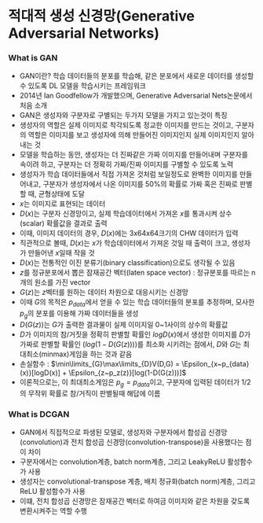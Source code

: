 # 적대적 생성 신경망(Generative Adversarial Networks)
### What is GAN
- GAN이란? 학습 데이터들의 분포를 학습해, 같은 분포에서 새로운 데이터를 생성할 수 있도록 DL 모델을 학습시키는 프레임워크
- 2014년 Ian Goodfellow가 개발했으며, Generative Adversarial Nets논문에서 처음 소개
- GAN은 생성자와 구분자로 구별되는 두가지 모델을 가지고 있는것이 특징
- 생성자의 역할은 실제 이미지로 착각되도록 정교한 이미지를 만드는 것이고, 구분자의 역할은 이미지를 보고 생성자에 의해 만들어진 이미지인지 실제 이미지인지 알아내는 것
- 모델을 학습하는 동안, 생성자는 더 진짜같은 가짜 이미지를 만들어내며 구분자를 속이려 하고, 구분자는 더 정확히 가짜/진짜 이미지를 구별할 수 있도록 노력
- 생성자가 학습 데이터들에서 직접 가져온 것처럼 보일정도로 완벽한 이미지를 만들어내고, 구분자가 생성자에서 나온 이미지를 50%의 확률로 가짜 혹은 진짜로 판별할 때, 균형상태에 도달
- $x$는 이미지로 표현되는 데이터
- $D(x)$는 구분자 신경망이고, 실제 학습데이터에서 가져온 $x$를 통과시켜 상수(scalar) 확률값을 결과로 출력
- 이때, 이미지 데이터의 경우, $D(x)$에는 3x64x64크기의 CHW 데이터가 입력
- 직관적으로 볼때, $D(x)$는 $x$가 학습데이터에서 가져온 것일 때 출력이 크고, 생성자가 만들어낸 $x$일때 작을 것
- $D(x)$는 전통적인 이진 분류기(binary classification)으로도 생각될 수 있음
- $z$를 정규분포에서 뽑은 잠재공간 벡터(laten space vector) : 정규분포를 따르는 n개의 원소를 가진 vector
- $G(z)$는 $z$벡터를 원하는 데이터 차원으로 대응시키는 신경망
- 이때 $G$의 목적은 $p_{data}$에서 얻을 수 있는 학습 데이터들의 분포를 추정하며, 모사한$p_g$의 분포를 이용해 가짜 데이터들을 생성
- $D(G(z))$는 $G$가 출력한 결과물이 실제 이미지일 0~1사이의 상수의 확률값
- $D$가 이미지의 참/거짓을 정확히 판별할 확률인 $logD(x)$에서 생성한 이미지를 $D$가 가짜로 판별할 확률인 $(log(1-D(G(z))))$를 최소화 시키려는 점에서, $D$와 $G$는 최대최소(minmax)게임을 하는 것과 같음
- 손실함수 : $\min\limits_{G}\max\limits_{D}V(D,G) = \Epsilon_{x~p_{data}(x)}[logD(x)] + \Epsilon_{z~p_z(z)}[log(1-D(G(z)))]$
- 이론적으로는, 이 최대최소게임은 $p_g = p_{data}$이고, 구분자에 입력된 데이터가 1/2의 무작위 확률로 참/거직이 판별될때 해답에 이름

### What is DCGAN
- GAN에서 직접적으로 파생된 모델로, 생성자와 구분자에서 합성곱 신경망(convolution)과 전치 합성곱 신경망(convolution-transpose)을 사용했다는 점이 차이
- 구분자에서는 convolution계층, batch norm계층, 그리고 LeakyReLU 활성함수가 사용
- 생성자는 convolutional-transpose 계층, 배치 정규화(batch norm)계층, 그리고 ReLU 활성함수가 사용
- 이떄, 전치 합성곱 신경망은 잠재공간 벡터로 하여금 이미지와 같은 차원을 갖도록 변환시켜주는 역할 수행
